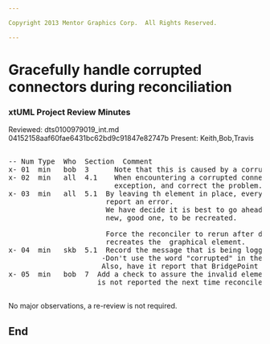 ```yaml
---

Copyright 2013 Mentor Graphics Corp.  All Rights Reserved.

---
```


# Gracefully handle corrupted connectors during reconciliation
### xtUML Project Review Minutes

Reviewed:  dts0100979019_int.md
           04152158aaf60fae6431bc62bd9c91847e82747b
Present:  Keith,Bob,Travis

<pre>

-- Num Type  Who  Section  Comment
x- 01  min   bob  3      Note that this is caused by a corrupted model, and we have no way of knowing how it happened.
x- 02  min   all  4.1    When encountering a corrupted connector do not throw an exception, instead log an 
                         exception, and correct the problem.
x- 03  min   all  5.1  By leaving th element in place, every time the reconciler runs over it, it will 
                       report an error.
                       We have decide it is best to go ahead and removed this corrupted element and force a
                       new, good one, to be recreated.
	 
      	               Force the reconciler to rerun after deleting it so it 
      	               recreates the  graphical element.
x- 04  min   skb  5.1  Record the message that is being logged.
                      -Don't use the word "corrupted" in the message.  
                      Also, have it report that BridgePoint is fixing the problem.
x- 05  min   bob  7  Add a check to assure the invalid element is removed and the message 
                     is not reported the next time reconciler runs.	

</pre>
   
No major observations, a re-review is not required.


End
---
